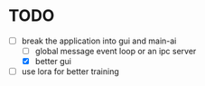 # TODO
- [ ] break the application into gui and main-ai
  - [ ] global message event loop or an ipc server
  - [x] better gui
- [ ] use lora for better training
